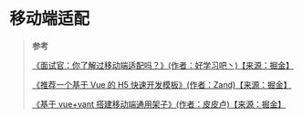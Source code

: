 # 移动端适配

> **参考**
>
> [《面试官：你了解过移动端适配吗？》(作者：好学习吧丶)【来源：掘金】](https://juejin.cn/post/6844903631993454600)
>
> [《推荐一个基于 Vue 的 H5 快速开发模板》(作者：Zand)【来源：掘金】](https://juejin.cn/post/6844903972508008462)
>
> [《基于 vue+vant 搭建移动端通用架子》(作者：皮皮卢)【来源：掘金】](https://juejin.cn/post/6844903981458653191)
